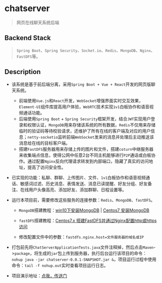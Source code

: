 # chatserver

> 网页在线聊天系统后端

## Backend Stack

> `Spring Boot`、`Spring Security`、`Socket.io`、`Redis`、`MongoDB`、`Nginx`、`FastDFS`等。

## Description

- 该系统是基于前后端分离，采用`Spring Boot + Vue + React`开发的网页版聊天系统。

  - 前端使用`Vue.js`和`React`开发，`WebSocket`增强界面实时交互效果，`Element-UI`组件库提高用户体验，`WebRTC`技术实现`1v1`白板协作和语音视频通话功能。
  - 后端使用`Spring Boot` + `Spring Security`框架开发，结合`JWT`实现用户登录和权限认证，`MongoDB`用来存储该系统的所有数据，`Redis`不仅用来存储临时的验证码等待校验请求，还维护了所有在线的客户端及对应的用户信息；`netty-socketio`监听前端`WebSocket`发来的消息并处理后主动推送该消息给在线的目标客户端。
  - 搭建`FastDFS`服务器用来存储上传的图片和文件，搭建`coturn`中继服务器来收集端点信息，使得公网中任意2台不同主机能够进行`P2P`通话或白板协作。通过配置`Nginx`反向代理请求转发到内部端口，隐藏了真实的访问地址，提高了访问安全性。
- 已实现的功能：私聊、群聊、上传图片、文件、`1v1`白板协作和语音视频通话、敏感词过滤、历史消息、表情发送、消息已读提醒、好友分组、好友备注、在线用户头像高亮、添加好友、添加群聊、日程设置等。
- 运行本项目前，需要修改这些服务的连接参数：`Redis`、`MongoDB`、`fastDFS`。

  - `MongoDB`搭建教程：[win10下安装MongoDB](https://www.jianshu.com/p/2ab39e37d0fb) | [Centos7 安装MongoDB](https://www.jianshu.com/p/681d584d9281)

  - `fastDFS`搭建教程：[Centos7.x 搭建FastDFS并通过Nginx配置http或https访问](https://www.jianshu.com/p/e60797e328d3)
  - 修改配置文件中的参数：`fastdfs.nginx.host=文件服务器的域名或IP`
- 打包前先将`ChatServerApplicationTests.java`文件注释掉，然后点击`Maven`->`package`，将生成的`jar`包上传到服务器，执行后台运行该项目的命令：`nohup java -jar chatserver-0.0.1-SNAPSHOT.jar &`，项目运行过程中使用命令：`tail -f nohup.out`实时查看项目运行日志。
- 项目演示地址：[点我，传送门](https://www.bilibili.com/video/bv1Xo4y1C7Bv)


